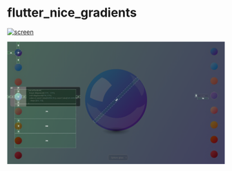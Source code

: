 # flutter_nice_gradients
[
![screen](https://raw.githubusercontent.com/ilopX/flutter_nice_gradient_platform_web/master/screen.png "Screen")
](https://ilopx.github.io/flutter_nice_gradient_platform_web)

![size_screen](https://raw.githubusercontent.com/ilopX/flutter_nice_gradient/master/screen_size.png "Screen Sizes")


